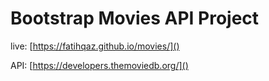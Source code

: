 # Bootstrap Movies API Project

live: [https://fatihqaz.github.io/movies/]()

API: [https://developers.themoviedb.org/]()
